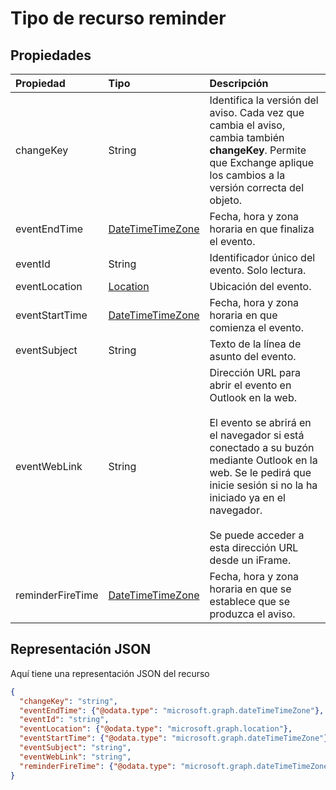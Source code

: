 # <a name="reminder-resource-type"></a>Tipo de recurso reminder



## <a name="properties"></a>Propiedades
| Propiedad     | Tipo   |Descripción|
|:---------------|:--------|:----------|
|changeKey|String|Identifica la versión del aviso. Cada vez que cambia el aviso, cambia también **changeKey**. Permite que Exchange aplique los cambios a la versión correcta del objeto.|
|eventEndTime|[DateTimeTimeZone](datetimetimezone.md)|Fecha, hora y zona horaria en que finaliza el evento.|
|eventId|String|Identificador único del evento. Solo lectura.|
|eventLocation|[Location](location.md)|Ubicación del evento.|
|eventStartTime|[DateTimeTimeZone](datetimetimezone.md)|Fecha, hora y zona horaria en que comienza el evento.|
|eventSubject|String|Texto de la línea de asunto del evento.|
|eventWebLink|String|Dirección URL para abrir el evento en Outlook en la web.<br/><br/>El evento se abrirá en el navegador si está conectado a su buzón mediante Outlook en la web. Se le pedirá que inicie sesión si no la ha iniciado ya en el navegador.<br/><br/>Se puede acceder a esta dirección URL desde un iFrame.|
|reminderFireTime|[DateTimeTimeZone](datetimetimezone.md)|Fecha, hora y zona horaria en que se establece que se produzca el aviso.|

## <a name="json-representation"></a>Representación JSON

Aquí tiene una representación JSON del recurso

<!-- {
  "blockType": "resource",
  "optionalProperties": [

  ],
  "@odata.type": "microsoft.graph.reminder"
}-->

```json
{
  "changeKey": "string",
  "eventEndTime": {"@odata.type": "microsoft.graph.dateTimeTimeZone"},
  "eventId": "string",
  "eventLocation": {"@odata.type": "microsoft.graph.location"},
  "eventStartTime": {"@odata.type": "microsoft.graph.dateTimeTimeZone"},
  "eventSubject": "string",
  "eventWebLink": "string",
  "reminderFireTime": {"@odata.type": "microsoft.graph.dateTimeTimeZone"}
}

```

<!-- uuid: 8fcb5dbc-d5aa-4681-8e31-b001d5168d79
2015-10-25 14:57:30 UTC -->
<!-- {
  "type": "#page.annotation",
  "description": "reminder resource",
  "keywords": "",
  "section": "documentation",
  "tocPath": ""
}-->
